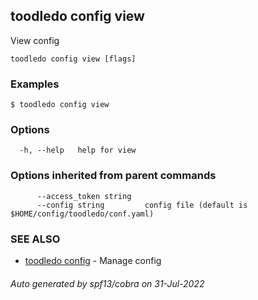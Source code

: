 ## toodledo config view

View config

```
toodledo config view [flags]
```

### Examples

```
$ toodledo config view

```

### Options

```
  -h, --help   help for view
```

### Options inherited from parent commands

```
      --access_token string   
      --config string         config file (default is $HOME/config/toodledo/conf.yaml)
```

### SEE ALSO

* [toodledo config](toodledo_config.md)	 - Manage config

###### Auto generated by spf13/cobra on 31-Jul-2022
